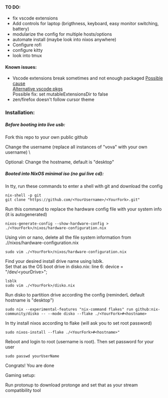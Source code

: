 #### TO DO: 
- fix vscode extensions
- Add controls for laptop (brigthness, keyboard, easy monitor switching, battery)
- modularize the config for multiple hosts/options
- automate install (maybe look into nixos anywhere)
- Configure rofi
- configure kitty
- look into tmux

#### Known issues: 
- Vscode extensions break sometimes and not enough packaged
  [Possible cause](https://github.com/catppuccin/vscode/issues/415)  
  [Alternative vscode pkgs](https://github.com/nix-community/nix-vscode-extensions/tree/master)  
  Possible fix: set mutableExtensionsDir to false  
- zen/firefox doesn't follow cursor theme

### Installation:

##### Before booting into live usb:

Fork this repo to your own public github

Change the username (replace all instances of "vova" with your own username)  \

Optional: Change the hostname, default is "desktop"

##### Booted into NixOS minimal iso (no gui live cd):  

In tty, run these commands to enter a shell with git and download the config

```
nix-shell -p git
git clone "https://github.com/<YourUsername>/<YourFork>.git"
```
Run this command to replace the hardware config file with your system info (it is autogenerated)

```
nixos-generate-config --show-hardware-config > ./<YourFork>/nixos/hardware-configuration.nix
```
Using vim or nano, delete all the file system information from ./<YourFork>/nixos/hardware-configuration.nix

```
sudo vim ./<YourFork>/nixos/hardware-configuration.nix
```

Find your desired install drive name using lsblk.  
Set that as the OS boot drive in disko.nix: line 6: device = "/dev/\<yourDrive>";

```
lsblk
sudo vim ./<YourFork>/disko.nix
```

Run disko to partition drive according the config (reminderL default hostname is "desktop")
```
sudo nix --experimental-features "nix-command flakes" run github:nix-community/disko -- --mode disko --flake ./<YourFork>#<hostname>
```
In tty install nixos according to flake (will ask you to set root password)

```
sudo nixos-install --flake ./<YourFork>#<hostname>"
```

Reboot and login to root (username is root). Then set password for your user

```
sudo passwd yourUserName
```
Congrats! You are done

Gaming setup:

Run protonup to download protonge and set that as your stream compatibility tool